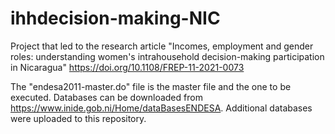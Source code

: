 # ihhdecision-making-NIC
Project that led to the research article "Incomes, employment and gender roles: understanding women's intrahousehold decision-making participation in Nicaragua" https://doi.org/10.1108/FREP-11-2021-0073

The "endesa2011-master.do" file is the master file and the one to be executed. 
Databases can be downloaded from https://www.inide.gob.ni/Home/dataBasesENDESA. Additional databases were uploaded to this repository. 
